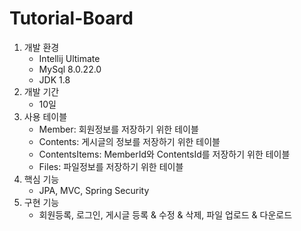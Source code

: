 # Tutorial-Board
1. 개발 환경 
   - Intellij Ultimate
   - MySql 8.0.22.0
   - JDK 1.8
2. 개발 기간
   - 10일
3. 사용 테이블
   - Member: 회원정보를 저장하기 위한 테이블 
   - Contents: 게시글의 정보를 저장하기 위한 테이블 
   - ContentsItems: MemberId와 ContentsId를 저장하기 위한 테이블 
   - Files: 파일정보를 저장하기 위한 테이블
4. 핵심 기능
   - JPA, MVC, Spring Security
5. 구현 기능
   - 회원등록, 로그인, 게시글 등록 & 수정 & 삭제, 파일 업로드 & 다운로드

